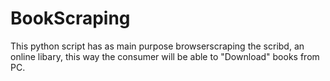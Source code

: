 # BookScraping
This python script has as main purpose browserscraping the scribd, an online libary, this way the consumer will be able to "Download" books from PC.
